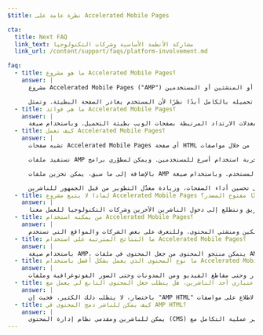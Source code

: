 ```yaml
---
$title: نظرة عامة على Accelerated Mobile Pages

cta:
  title: Next FAQ
  link_text: مشاركة الأنظمة الأساسية وشركات التكنولوجيا
  link_url: /content/support/faqs/platform-involvement.md

faq:
  - title: ما هو مشروع Accelerated Mobile Pages؟
    answer: |
      مشروع Accelerated Mobile Pages (‏"AMP") عبارة عن مبادرة مفتوحة المصدر انبثقت عن مناشقات دارت بين الناشرين وشركات التكنولوجيا بشأن الحاجة إلى تحسين النظام العام لمحتوى الجوال للجميع -- سواءً من الناشرين أو الأنظمة الأساسية للمستهلكين أو المنشئين أو المستخدمين.

      في الوقت الحالي، نتوقع أن يصبح المحتوى سريع التحميل بدرجة فائقة مع سهولة استكشافه. وفي الواقع، يمكن أن يستغرق تحميل المحتوى عدة ثوانٍ، أو لا يتم تحميله بالكامل أبدًا نظرًا لأن المستخدم يغادر الصفحة البطيئة. وتمثل Accelerated Mobile Pages صفحات الويب المصممة للتحميل بشكل شبه فوري - وهي تعد خطوة باتجاه تحسين تجربة ويب الجوّال للجميع.
  - title: ما هي فوائد Accelerated Mobile Pages؟
    answer: |
      تحتل السرعة أهمية كبيرة ويعتبر البحث الفوري هو البحث المثالي. وقد أظهرت الأبحاث زيادة معدلات الارتداد المرتبطة بصفحات الويب بطيئة التحميل. وباستخدام صيغة AMP، يصبح استهلاك المزيد من المحتوى والتفاعل معه من جانب الأشخاص أكثر جاذبية إلى حد بعيد. ولكن لا يقتصر الأمر على السرعة والأداء وحدهما. فنحن نسعى أيضًا إلى تشجيع عملية التوزيع المحسّنة كي يتسنّى للناشرين الاستفادة من الآفاق المفتوحة على الويب لظهور المحتوى التابع لهم في كل مكان وبسرعة - عبر الأنظمة الأساسية والتطبيقات - وهذا بدوره يمكن أن يحقق المزيد من الأرباح من خلال الإعلانات والاشتراكات.
  - title: كيف تعمل Accelerated Mobile Pages؟
    answer: |
      تشبه صفحات Accelerated Mobile Pages أي صفحة HTML أخرى، ولكنها تتميز بمجموعة محدودة من الوظائف التقنية المسموح بها والتي يتم تحديدها والتحكم فيها من خلال مواصفات AMP مفتوحة المصدر. وكما هو الحال مع جميع صفحات الويب، سيتم تحميل Accelerated Mobile Pages في أي عرض ويب حديث عبر متصفّح أو تطبيق.

      تستفيد ملفات AMP من المناهج التقنية والهندسية التي تعطي أولوية للسرعة لتقديم تجربة استخدام أسرع للمستخدمين. ويمكن لمطوّري برامج AMP استخدام مكتبة ثريّة ومتنامية لمكوّنات المويب التي تتيح إمكانية تضمين عناصر الوسائط المتعددة التفاعلية مثل الفيديو ومشاركات الشبكات الاجتماعية، أو عرض الإعلانات، أو جمع البيانات التحليلية. وليس الهدف من ذلك هو تجانس الطريقة التي يظهر بها المحتوى، ولكن الهدف هو بناء أساس تقني أكثر شيوعًا في ما بين الصفحات لزيادة سرعة أوقات التحميل.

      بالإضافة إلى ما سبق، يمكن تخزين ملفات AMP مؤقتًا في السحاب لتقليل الوقت اللازم لوصول المحتوى إلى جهاز الجوّال لدى المستخدم. وباستخدام صيغة AMP، يتمكن منتجو المحتوى من جعل المحتوى في ملفات AMP متاحًا للتخزين المؤقت من جانب الجهات الأخرى. وضمن هذا النوع من إطار العمل، يحتفظ الناشرون بالتحكم في المحتوى التابع لهم، ولكن الأنظمة الأساسية يمكنها تخزين المحتوى مؤقتًا أو نسخه للحصول على السرعة المثلى لعرضه للمستخدمين. ومن خلال Google، تم تقديم ذاكرة تخزين مؤقت يمكن لأي شخص استخدامها بدون تكلفة، وسيتم تخزين جميع صفحات AMP مؤقتًا عن طريق [ذاكرة التخزين المؤقت لصفحات AMP من Google](https://developers.google.com/amp/cache/). ويمكن للشركات الأخرى أيضًا تصميم ذاكرة تخزين مؤقت لصفحات AMP.

      وباختصار، يتمثل الهدف في أن الجمع بين الوظائف التقنية المحدودة ونظام توزيع يعتمد على التخزين المؤقت سيؤدي إلى تحسين أداء الصفحات، وزيادة معدّل التطوير من قبل الجمهور للناشرين.
  - title: لماذا لا يتبع مشروع Accelerated Mobile Pages منهجًا مفتوح المصدر؟
    answer: |
      تسعى الشركات المشاركة في هذا المشروع إلى تحسين أداء ويب الجوّال للجميع - وليس فقط لنظام أساسي واحد، أو مجموعة واحدة من التقنيات، أو مجموعة واحدة من الناشرين. ويؤدي جعل المشروع مفتوح المصدر إلى تمكين الأشخاص من مشاركة الأفكار والشفرات والمساهمة بها في زيادة سرعة ويب الجوّال. وما زلنا في أول الطريق ونتطلع إلى دخول الناشرين الآخرين وشركات التكنولوجيا للعمل معنا.
  - title: من يمكنه استخدام Accelerated Mobile Pages؟
    answer: |
      المشروع مفتوح لجميع العاملين في النظام العام - بما في ذلك الناشرون والأنظمة الأساسية للمستهلكين ومنشئي المحتوى. وللتعرف على بعض الشركات والمواقع التي تستخدم AMP، اتجه مباشرة إلى [صفحة Who](/ar/support/faqs/supported-platforms.html).
  - title: ما النتائج المترتبة على استخدام Accelerated Mobile Pages؟
    answer: |
      باستخدام صيغة AMP، يتمكن منتجو المحتوى من جعل المحتوى في ملفات AMP متاحًا للزحف والفهرسة والعرض (وفقًا لبروتوكول استبعاد برامج الروبوت) والتخزين المؤقت من جانب الجهات الأخرى.
  - title: ما نوع المحتوى الذي يعمل بشكل أفضل باستخدام Accelerated Mobile Pages؟
    answer: |
      يتمثل الهدف في تشغيل كل المحتوى المنشور، من الأخبار وحتى مقاطع الفيديو ومن المدونات وحتى الصور الفوتوغرافية وملفات GIF، وذلك باستخدام Accelerated Mobile Pages.
  - title: باعتباري أحد الناشرين، هل يتطلب جعل المحتوى التابع لي يعمل مع Accelerated Mobile Pages المزيد من الإجراءات؟
    answer: |
      باختصار، لا يتطلب ذلك الكثير. فحيث إن "AMP HTML" يتم إنشاؤه بالكامل من خلال تقنيات الويب الحالية، تنسخ عملية التطوير الإجراء الذي يستخدمه الناشرون حاليًا. ويمكن للناشرين الاطلاع على مواصفات AMP HTML على GitHub. وبالنسبة لأولئك الأشخاص المعتادين على العملية الحالية، لا نتوقع أن يحتاجوا لمعرفة الكثير.
  - title: كيف يمكن للناشر دمج المحتوى في AMP HTML؟
    answer: |
      يمكن للناشرين ومقدمي نظام إدارة المحتوى (CMS) تطوير عملية التكامل مع CMS لإنشاء محتوى AMP. وقد نشرت شركة Automattic فعلاً [مكوّن WordPress AMP الإضافي](https://wordpress.org/plugins/amp/) ونأمل أن تضيف جميع أنظمة إدارة المحتوى مزيدًا من الدعم لصفحات AMP HTML.
---
```


